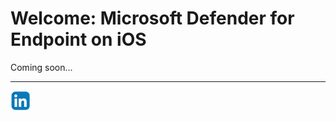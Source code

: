 # Welcome: Microsoft Defender for Endpoint on iOS
Coming soon...

<hr>

[![LinkeIn](../../Assets/Pictures/LinkeIn.png)](https://www.linkedin.com/in/c-lessi/)